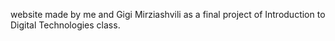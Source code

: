 website made by me and Gigi Mirziashvili as a final project of Introduction to Digital Technologies class.
